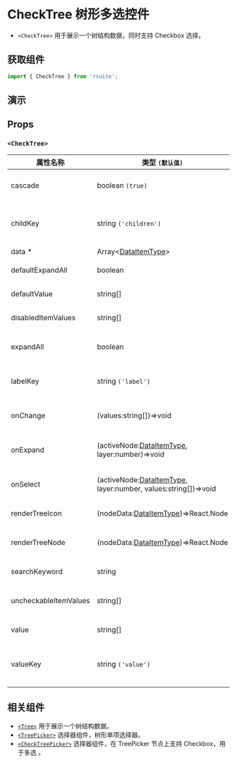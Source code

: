 # CheckTree 树形多选控件

- `<CheckTree>` 用于展示一个树结构数据，同时支持 Checkbox 选择。

## 获取组件

```js
import { CheckTree } from 'rsuite';
```

## 演示

<!--{demo}-->

## Props

### `<CheckTree>`

| 属性名称              | 类型 `(默认值)`                                                                     | 描述                            |
| --------------------- | ----------------------------------------------------------------------------------- | ------------------------------- |
| cascade               | boolean `(true)`                                                                    | checktree 是否级联选择          |
| childKey              | string `('children')`                                                               | tree 数据结构 children 属性名称 |
| data \*               | Array&lt;[DataItemType](#types)&gt;                                                 | tree 数据                       |
| defaultExpandAll      | boolean                                                                             | 默认展开所有节点                |
| defaultValue          | string[]                                                                 | 默认选中的值                    |
| disabledItemValues    | string[]                                                                 | 禁用节点列表                    |
| expandAll             | boolean                                                                             | 展示/收起所有节点(受控)         |
| labelKey              | string `('label')`                                                                  | tree 数据结构 label 属性名称    |
| onChange              | (values:string[])=>void                                                  | 数据改变的回调函数              |
| onExpand              | (activeNode:[DataItemType](#types), layer:number)=>void                             | 树节点展示时的回调              |
| onSelect              | (activeNode:[DataItemType](#types), layer:number, values:string[])=>void | 选择树节点后的回调函数          |
| renderTreeIcon        | (nodeData:[DataItemType](#types))=>React.Node                                       | 自定义渲染 图标                 |
| renderTreeNode        | (nodeData:[DataItemType](#types))=>React.Node                                       | 自定义渲染 tree 节点            |
| searchKeyword         | string                                                                              | 搜索关键词(受控)                |
| uncheckableItemValues | string[]                                                                 | 设置不显示复选框的选项值        |
| value                 | string[]                                                                 | 当前选中的值                    |
| valueKey              | string `('value')`                                                                  | tree 数据结构 value 属性名称    |


## 相关组件

- [`<Tree>`](./tree) 用于展示一个树结构数据。
- [`<TreePicker>`](./tree-picker) 选择器组件，树形单项选择器。
- [`<CheckTreePicker>`](./check-tree-picker) 选择器组件，在 TreePicker 节点上支持 Checkbox，用于多选 。
